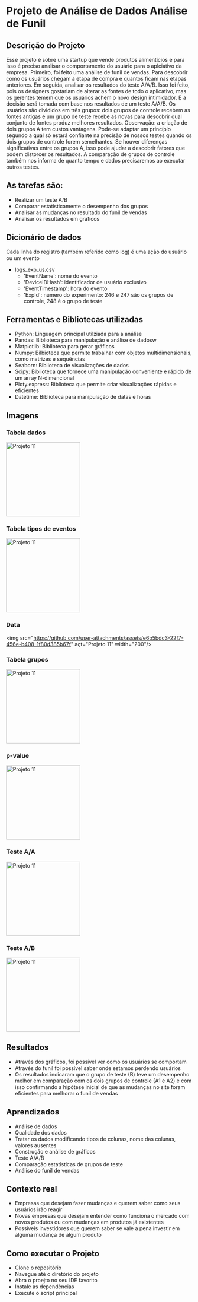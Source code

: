 # Projeto de Análise de Dados Análise de Funil

## Descrição do Projeto
Esse projeto é sobre uma startup que vende produtos alimentícios e para isso é preciso analisar o comportamento do usuário para o aplciativo da empresa. Primeiro, foi feito uma análise de funil de vendas. Para descobrir como os usuários chegam à etapa de compra e quantos ficam nas etapas anteriores. Em seguida, analisar os resultados do teste A/A/B. Isso foi feito, pois os designers gostariam de alterar as fontes de todo o aplicativo, mas os gerentes temem que os usuários achem o novo design intimidador. E a decisão será tomada com base nos resultados de um teste A/A/B. Os usuários são divididos em três grupos: dois grupos de controle recebem as fontes antigas e um grupo de teste recebe as novas para descobrir qual conjunto de fontes produz melhores resultados.
Observação: a criação de dois grupos A tem custos vantagens. Pode-se adaptar um princípio segundo a qual só estará confiante na precisão de nossos testes quando os dois grupos de controle forem semelhantes. Se houver diferenças significativas entre os grupos A, isso pode ajudar a descobrir fatores que podem distorcer os resultados. A comparação de grupos de controle também nos informa de quanto tempo e dados precisaremos ao executar outros testes.

## As tarefas são:
- Realizar um teste A/B
- Comparar estatisticamente o desempenho dos grupos
- Analisar as mudanças no resultado do funil de vendas
- Analisar os resultados em gráficos

## Dicionário de dados
Cada linha do registro (também referido como log) é uma ação do usuário ou um evento
- logs_exp_us.csv
  - 'EventName': nome do evento
  - 'DeviceIDHash': identificador de usuário exclusivo
  - 'EventTimestamp': hora do evento
  - 'ExpId': número do experimento: 246 e 247 são os grupos de controle, 248 é o grupo de teste

## Ferramentas e Bibliotecas utilizadas
- Python: Linguagem principal utilziada para a análise
- Pandas: Biblioteca para manipulação e análise de dadosw
- Matplotlib: Biblioteca para gerar gráficos
- Numpy: Bilbioteca que permite trabalhar com objetos multidimensionais, como matrizes e sequências
- Seaborn: Biblioteca de visualizações de dados
- Scipy: Biblioteca que fornece uma manipulação conveniente e rápido de um array N-dimencional
- Ploty.express: Biblioteca que permite criar visualizações rápidas e eficientes
- Datetime: Biblioteca para manipulação de datas e horas

## Imagens

### Tabela dados
<img src="https://github.com/user-attachments/assets/465f962d-3465-4047-baf7-d6f6d53db428" alt="Projeto 11" width="200"/>

### Tabela tipos de eventos
<img src="https://github.com/user-attachments/assets/029eb9d8-dd3d-41b5-be82-f551afed0520" alt="Projeto 11" width="200"/>

### Data
<img src="https://github.com/user-attachments/assets/e6b5bdc3-22f7-456e-b408-1f80d385b67f" açt="Projeto 11" width="200"/>

### Tabela grupos
<img src="https://github.com/user-attachments/assets/3d308a6c-2e59-45ee-8342-35147282572c" alt="Projeto 11" width="200"/>

### p-value
<img src="https://github.com/user-attachments/assets/b0bbdb19-7c8a-4f72-9162-d5a7fc96caff" alt="Projeto 11" width="200"/>

### Teste A/A
<img src="https://github.com/user-attachments/assets/3b0b9eeb-bf0c-4492-a7d0-b081096d526f" alt="Projeto 11" width="200"/>

### Teste A/B
<img src="https://github.com/user-attachments/assets/f39f830c-9ed5-447e-a35c-34138eabe799" alt="Projeto 11" width="200"/>

## Resultados
- Através dos gráficos, foi possível ver como os usuários se comportam
- Através do funil foi possível saber onde estamos perdendo usuários
- Os resultados indicaram que o grupo de teste (B) teve um desempenho melhor em comparação com os dois grupos de controle (A1 e A2) e com isso confirmando a hipótese inicial de que as mudanças no site foram eficientes para melhorar o funil de vendas

## Aprendizados
- Análise de dados
- Qualidade dos dados
- Tratar os dados modificando tipos de colunas, nome das colunas, valores ausentes
- Construção e análise de gráficos
- Teste A/A/B
- Comparação estatísticas de grupos de teste
- Análise do funil de vendas

## Contexto real
- Empresas que desejam fazer mudanças e querem saber como seus usuários irão reagir
- Novas empresas que desejam entender como funciona o mercado com novos produtos ou com mudanças em produtos já existentes
- Possíveis investidores que querem saber se vale a pena investir em alguma mudança de algum produto
  
## Como executar o Projeto
- Clone o repositório
- Navegue até o diretório do projeto
- Abra o proejto no seu IDE favorito
- Instale as dependências
- Execute o script principal
